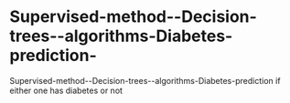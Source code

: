 # Supervised-method--Decision-trees--algorithms-Diabetes-prediction-
Supervised-method--Decision-trees--algorithms-Diabetes-prediction if either one has diabetes or not
